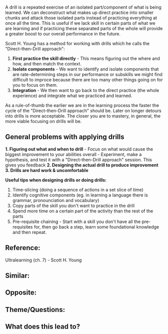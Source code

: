 A drill is a repeated exercise of an isolated part/component of what is being learned. We can deconstruct what makes up direct practice into smaller chunks and attack those isolated parts instead of practicing everything at once all the time. This is useful if we lack skill in certain parts of what we are learning and if practicing these separated parts of the whole will provide a greater boost to our overall performance in the future.

Scott H. Young has a method for working with drills which he calls the "Direct-then-Drill approach":
1. **First practice the skill directly** - This means figuring out the where and how, and then match the context.
2. **Isolate components** - We want to identify and isolate components that are rate-determining steps in our performance or subskills we might find difficult to improce because there are too many other things going on for you to focus on them.
3. **Integration** - We then want to go back to the direct practice (the whole experience) and integrate what we practiced and learned.

As a rule-of-thumb the earlier we are in the learning process the faster the cycle of the "Direct-then-Drill approach" should be. Later on longer detours into drills is more acceptable. The closer you are to mastery, in general,  the more viable focusing on drills will be.

## General problems with applying drills
**1. Figuring out what and when to drill**
	- Focus on what would cause the biggest improvement to your abilities overall
	- Experiment, make a hypothesis, and test it with a "Direct-then-Drill approach" session. This gives you feedback
**2. Designing the actual drill to produce improvement**
**3. Drills are hard work & uncomfortable**

**Useful tips when designing drills or doing drills:**
1. Time-slicing (doing a sequence of actions in a set slice of time)
2. Identify cognitive components (eg. in learning a language there is grammar, pronounciation and vocabulary)
3. Copy parts of the skill you don't want to practice in the drill
4. Spend more time on a certain part of the activity than the rest of the parts 
5. Pre-requisite chaining - Start with a skill you don't have all the pre-requisites for, then go back a step, learn some foundational knowledge and then repeat.

## Reference:
Ultralearning (ch. 7) - Scott H. Young

## Similar:

## Opposite:

## Theme/Questions:

## What does this lead to?